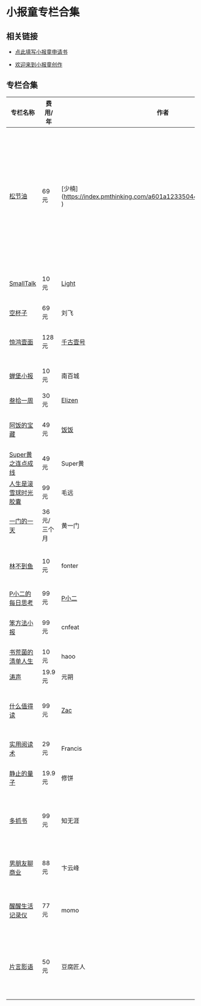 # 小报童专栏合集



## 相关链接

- [点此填写小报童申请书](https://jinshuju.net/f/x0BtWK)

- [欢迎来到小报童创作](https://pmthinking.notion.site/002eeae3435d4e96b2aaa7920c17ac32)

## 专栏合集

| 专栏名称                                              | 费用/年     | 作者                                                         | 专栏介绍                                                     |
| ----------------------------------------------------- | ----------- | ------------------------------------------------------------ | ------------------------------------------------------------ |
| [松节油](https://xiaobot.net/p/melow)                 | 69元        | [少楠](https://index.pmthinking.com/a601a12335044f349a22caf57f274c27<br />) | 松节油是指在一英寸高的地方真正发生的事情，不是从10000英尺高空观察到的那种普通的、陈词滥调的形状。所以在这里没有宏观的叙事，只有具体的感受，微小但真实。<br />但行好事，功不唐捐。<br />br />毕加索说：艺术评论家聚在一起谈论的是形式、结构和意义，而艺术家们在一起讨论在哪里可以买到便宜的松节油。 |
| [SmallTalk](https://xiaobot.net/p/smalltalk)          | 10元        | [Light](http://lightory.notion.site/)                        | 关于产品、创业和投资，写一些观点。<br/>篇幅短小，三、四百字。每周 3~4 篇。 |
| [空杯子](https://xiaobot.net/p/emptycup)              | 69元        | 刘飞                                                         | 杯子的价值在于，它是空的。                                   |
| [惊鸿壹面](https://xiaobot.net/p/qianguyihao)         | 128元       | [千古壹号](qianguyihao.com/about)                            | 读书笔记、产品思考、软件工具、具体生活。探索小而美的一面，比宏大更宏大。 |
| [蝉堡小报](https://xiaobot.net/p/cbyd)                | 10元        | 南百城                                                       | 城堡阅读碎片版，记录个人生活观察，阅读笔记。[城堡阅读周刊](https://www.yuque.com/gaohui-bdaa2/chengbao) |
| [叁拾一周](https://xiaobot.net/p/elizenread)          | 30元        | [Elizen](https://elizen.me/)                                 | 阅读，人生最好的时光。                                       |
| [阿饭的宝藏](https://xiaobot.net/p/afanfan)           | 49元        | [饭饭](https://mp.weixin.qq.com/s/yUdtgXF_AHpxebBrPte9pg)    | 分享给你那些我在阅读过程中，<br/>会开心到从椅子上跳起来的好内容。 |
| [Super黄之连点成线](https://xiaobot.net/p/superhuang) | 49元        | Super黄                                                      | 聚焦个人成长的珍珠，不时拾起，终会串成项链。                 |
| [人生是滚雪球时光胶囊](https://xiaobot.net/p/maoyuan) | 99元        | 毛远                                                         | 一个互联网人记录阅读、思考和投资的涓滴闪念。                 |
| [一门的一天](https://xiaobot.net/p/onedoor)           | 36元/三个月 | 黄一门                                                       | 愉快、清醒、轻盈地活着。                                     |
| [林不到鱼](https://xiaobot.net/p/fonter)              | 10元        | fonter                                                       | 不想上班，林不到鱼。<br/>想探讨可联系 flowercold@gmail.com 和 thebigalza@gmail.com |
| [P小二的每日思考](https://xiaobot.net/p/pxiaoer)      | 99元        | [P小二](https://pxiaoer.blog/about/)                         | 做一个能思考，会思考的人。                                   |
| [笨方法小报](https://xiaobot.net/p/hardwaylab)        | 99元        | cnfeat                                                       | 我的人生指导原则和知识生活的光芒。愿这些能帮助你更好地思考，激发你的好奇心。 |
| [书荒菌的清单人生](https://xiaobot.net/p/qingdan)     | 10元        | haoo                                                         | 用列清单这样的小花招，来抵抗熵增。                           |
| [涛声](https://xiaobot.net/p/yyds)                    | 19.9元      | 元朔                                                         | 聊职场、说心得、讲公文。                                     |
| [什么值得读](https://xiaobot.net/p/reading)           | 99元        | [Zac](https://emmmme.com/tags/readingshare/)                 | 阅读分享，收获更多。<br />分享一些个人觉得不错的优质内容，内容偏互联网、社科、品牌等。每周三、四篇推荐～ |
| [实用阅读术](https://xiaobot.net/p/practicalreading)  | 29元        | Francis                                                      | 通过实用性的阅读方法，实现思考、实践甚至是变现的闭环。       |
| [静止的量子](https://xiaobot.net/p/xiubing)           | 19.9元      | 修饼                                                         | 这里是我的名片，希望能跟读者建立一种链接～                   |
| [多抓书](https://xiaobot.net/p/duozhuashu)            | 99元        | 知无涯                                                       | 这里没有宏大的叙事架构，谈点真实、细小的思考点，诸如：私域运营、效率工具、读书心得以及一些日常的所思所见。 |
| [男朋友聊商业](https://xiaobot.net/p/leo)             | 88元        | 卞云峰                                                       | 一个定期投资自己大脑的创业者<br/>阅读、思考、投资笔记。      |
| [醒醒生活记录仪](https://xiaobot.net/p/xing2)         | 77元        | momo                                                         | 什么拯救过你，你就拿它来拯救世界。<br/>这里是拯救过醒醒的所有记录，是我的私密空间，只分享给懂的人。 |
| [片言影语](https://xiaobot.net/p/snapshots)           | 50元        | 豆腐匠人                                                     | 电影是艺术、是文化；是歷史，是未来；是时尚，是梦幻；是宗教，也是空气。作为一名呼吸在其中的忠实信徒，我在这裡讲述关于电影的趣事。 |

